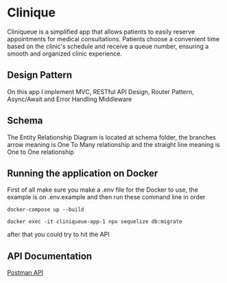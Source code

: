 # Clinique

Cliniqueue is a simplified app that allows patients to easily reserve appointments for medical consultations. Patients choose a convenient time based on the clinic's schedule and receive a queue number, ensuring a smooth and organized clinic experience.

## Design Pattern

On this app I implement MVC, RESTful API Design, Router Pattern, Async/Await and Error Handling Middleware

## Schema

The Entity Relationship Diagram is located at schema folder, the branches arrow meaning is One To Many relationship and the straight line meaning is One to One relationship

## Running the application on Docker

First of all make sure you make a .env file for the Docker to use, the example is on .env.example and then run these command line in order

    docker-compose up --build

    docker exec -it cliniqueue-app-1 npx sequelize db:migrate

after that you could try to hit the API

## API Documentation

[Postman API](https://www.postman.com/lunar-shadow-787443/workspace/zi-care)


